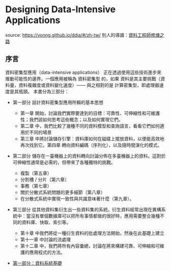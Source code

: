 # Designing Data-Intensive Applications

source: https://vonng.github.io/ddia/#/zh-tw/
別人的導讀：[資料工程師修煉之路](https://ithelp.ithome.com.tw/users/20130395/ironman/3602)

## 序言
資料密集型應用（data-intensive applications） 正在透過使用這些技術進步來推動可能性的邊界。一個應用被稱為 資料密集型 的，如果 資料是其主要挑戰（資料量，資料複雜度或資料變化速度）—— 與之相對的是 計算密集型，即處理器速度是其瓶頸。
本書分為三部分：

- 第一部分 設計資料密集型應用所賴的基本思想
    - 第一章 開始，討論我們實際要達到的目標：可靠性、可伸縮性和可維護性；我們該如何思考這些概念；以及如何實現它們。
    - 第二章 中，我們比較了幾種不同的資料模型和查詢語言，看看它們如何適用於不同的場景
    - 第三章 中將討論儲存引擎：資料庫如何在磁碟上擺放資料，以便能高效地再次找到它。第四章 轉向資料編碼（序列化），以及隨時間演化的模式。
- 第二部分 儲存在一臺機器上的資料轉向討論分佈在多臺機器上的資料。這對於可伸縮性通常是必需的，但帶來了各種獨特的挑戰。
    - 複製（第五章）
    - 分割槽 / 分片（第六章）
    - 事務（第七章）
    - 關於分散式系統問題的更多細節（第八章）
    - 在分散式系統中實現一致性與共識意味著什麼（第九章）。
- 第三部分 從其他資料集衍生出一些資料集的系統。衍生資料經常出現在異構系統中：當沒有單個數據庫可以把所有事情都做的很好時，應用需要整合幾種不同的資料庫、快取、索引等。
    - 第十章 中我們將從一種衍生資料的批處理方法開始，然後在此基礎上建立
    - 第十一章 中討論的流處理
    - 第十二章 中，我們將所有內容彙總，討論在將來構建可靠、可伸縮和可維護的應用程式的方法。

- [第一部分：資料系統基礎](第一部分：資料系統基礎/第一部分：資料系統基礎.md)



